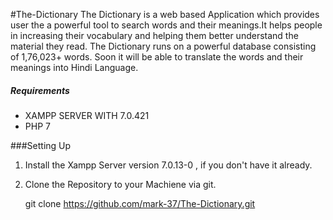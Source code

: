 #The-Dictionary
The Dictionary is a web based Application which provides user the a powerful tool to search words and their meanings.It helps people in increasing their
vocabulary and helping them better understand the material they read.
The Dictionary runs on a powerful database consisting of 1,76,023+ words.
Soon it will be able to translate the words and their meanings into Hindi Language.

##### Requirements
* XAMPP SERVER WITH 7.0.421
* PHP 7

###Setting Up
1. Install the Xampp Server version 7.0.13-0 , if you don't have it already.
2. Clone the Repository to your Machiene via git.
	
    git clone https://github.com/mark-37/The-Dictionary.git
